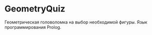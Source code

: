 # GeometryQuiz
Геометрическая головоломка на выбор необходимой фигуры. Язык программирования Prolog.
